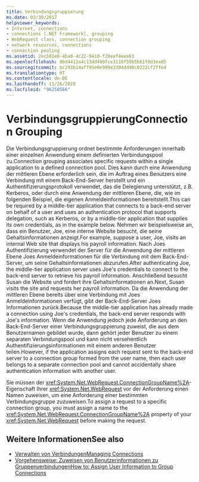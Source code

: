 ```yaml
---
title: Verbindungsgruppierung
ms.date: 03/30/2017
helpviewer_keywords:
- Internet, connections
- connections [.NET Framework], grouping
- WebRequest class, connection grouping
- network resources, connections
- connection pooling
ms.assetid: 2ec502e8-4ba0-4c22-9410-f28eaf4eee63
ms.openlocfilehash: 8bd4412a4c13dd490fce3118f59b5bb1f0d3ea85
ms.sourcegitcommit: bc293b14af795e0e999e3304dd40c0222cf2ffe4
ms.translationtype: HT
ms.contentlocale: de-DE
ms.lasthandoff: 11/26/2020
ms.locfileid: "96250566"
---
```

# <a name="connection-grouping"></a><span data-ttu-id="41c21-102">Verbindungsgruppierung</span><span class="sxs-lookup"><span data-stu-id="41c21-102">Connection Grouping</span></span>

<span data-ttu-id="41c21-103">Die Verbindungsgruppierung ordnet bestimmte Anforderungen innerhalb einer einzelnen Anwendung einem definierten Verbindungspool zu.</span><span class="sxs-lookup"><span data-stu-id="41c21-103">Connection grouping associates specific requests within a single application to a defined connection pool.</span></span> <span data-ttu-id="41c21-104">Dies kann durch eine Anwendung der mittleren Ebene erforderlich sein, die im Auftrag eines Benutzers eine Verbindung mit einem Back-End-Server herstellt und ein Authentifizierungsprotokoll verwendet, das die Delegierung unterstützt, z.B. Kerberos, oder durch eine Anwendung der mittleren Ebene, die, wie im folgenden Beispiel, die eigenen Anmeldeinformationen bereitstellt.</span><span class="sxs-lookup"><span data-stu-id="41c21-104">This can be required by a middle-tier application that connects to a back-end server on behalf of a user and uses an authentication protocol that supports delegation, such as Kerberos, or by a middle-tier application that supplies its own credentials, as in the example below.</span></span> <span data-ttu-id="41c21-105">Nehmen wir beispielsweise an, dass ein Benutzer, Joe, eine interne Website besucht, die seine Gehaltsinformationen anzeigt.</span><span class="sxs-lookup"><span data-stu-id="41c21-105">For example, suppose a user, Joe, visits an internal Web site that displays his payroll information.</span></span> <span data-ttu-id="41c21-106">Nach Joes Authentifizierung verwendet der Server für die Anwendung der mittleren Ebene Joes Anmeldeinformationen für die Verbindung mit dem Back-End-Server, um seine Gehaltsinformationen abzurufen.</span><span class="sxs-lookup"><span data-stu-id="41c21-106">After authenticating Joe, the middle-tier application server uses Joe's credentials to connect to the back-end server to retrieve his payroll information.</span></span> <span data-ttu-id="41c21-107">Anschließend besucht Susan die Website und fordert ihre Gehaltsinformationen an.</span><span class="sxs-lookup"><span data-stu-id="41c21-107">Next, Susan visits the site and requests her payroll information.</span></span> <span data-ttu-id="41c21-108">Da die Anwendung der mittleren Ebene bereits über eine Verbindung mit Joes Anmeldeinformationen verfügt, gibt der Back-End-Server Joes Informationen zurück.</span><span class="sxs-lookup"><span data-stu-id="41c21-108">Because the middle-tier application has already made a connection using Joe's credentials, the back-end server responds with Joe's information.</span></span> <span data-ttu-id="41c21-109">Wenn die Anwendung jedoch jede Anforderung an den Back-End-Server einer Verbindungsgruppierung zuweist, die aus dem Benutzernamen gebildet wurde, dann gehört jeder Benutzer zu einem separaten Verbindungspool und kann nicht versehentlich Authentifizierungsinformationen mit einem anderen Benutzer teilen.</span><span class="sxs-lookup"><span data-stu-id="41c21-109">However, if the application assigns each request sent to the back-end server to a connection group formed from the user name, then each user belongs to a separate connection pool and cannot accidentally share authentication information with another user.</span></span>  
  
 <span data-ttu-id="41c21-110">Sie müssen der <xref:System.Net.WebRequest.ConnectionGroupName%2A>-Eigenschaft Ihrer <xref:System.Net.WebRequest> vor der Anforderung einen Namen zuweisen, um eine Anforderung einer bestimmten Verbindungsgruppe zuzuweisen.</span><span class="sxs-lookup"><span data-stu-id="41c21-110">To assign a request to a specific connection group, you must assign a name to the <xref:System.Net.WebRequest.ConnectionGroupName%2A> property of your <xref:System.Net.WebRequest> before making the request.</span></span>  
  
## <a name="see-also"></a><span data-ttu-id="41c21-111">Weitere Informationen</span><span class="sxs-lookup"><span data-stu-id="41c21-111">See also</span></span>

- [<span data-ttu-id="41c21-112">Verwalten von Verbindungen</span><span class="sxs-lookup"><span data-stu-id="41c21-112">Managing Connections</span></span>](managing-connections.md)
- [<span data-ttu-id="41c21-113">Vorgehensweise: Zuweisen von Benutzerinformationen zu Gruppenverbindungen</span><span class="sxs-lookup"><span data-stu-id="41c21-113">How to: Assign User Information to Group Connections</span></span>](how-to-assign-user-information-to-group-connections.md)
